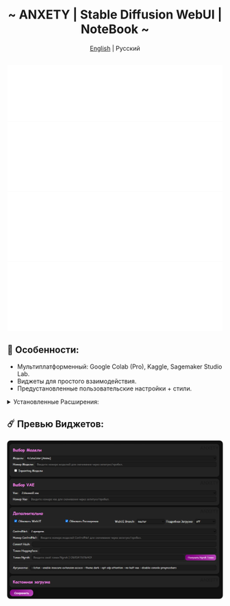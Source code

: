 <div align="center">

<h1 align="center">~ ANXETY | Stable Diffusion WebUI | NoteBook ~</h1>

[English](./README.md) | Русский

</div>


<div align="center">
	</br>
	<a href="https://lookup.guru/565783561878372352">
		<img src="/SVG/ru/discord-ru.svg" width="800" height="130" alt="discord">
	</a>
	<a href="https://studiolab.sagemaker.aws/import/github/anxety-solo/sd-webui-sagemaker/blob/main/notebooks/ru/anxety-sdw_ru.ipynb">
		<img src="/SVG/ru/sagemaker-ru.svg" width="800" height="160" alt="sagemaker">
	</a>
	<a href="https://www.kaggle.com/anxetysolo/anxety-sdw-ru">
		<img src="/SVG/ru/kaggle-ru.svg" width="800" height="160" alt="kaggle">
	</a>
      <a href="https://colab.research.google.com/drive/1rcF0WFmkwWEy_hqG1uvXpal22IijheXK">
		<img src="/SVG/ru/colab-ru.svg" width="800" height="160" alt="colab">
	</a>
	</br>
</div>


## 🌟 Особенности:
  - Мультиплатформенный: Google Colab (Pro), Kaggle, Sagemaker Studio Lab.
  - Виджеты для простого взаимодействия.
  - Предустановленные пользовательские настройки + стили.
 
 
<details>
<summary>Установленные Расширения:</summary>

- [Config-Presets](https://github.com/Zyin055/Config-Presets)
- [Umi-AI-Wildcards](https://github.com/Tsukreya/Umi-AI-Wildcards)
- [additional-networks](https://github.com/kohya-ss/sd-webui-additional-networks)
- [adetailer](https://github.com/Bing-su/adetailer)
- [aspect-ratio-helper](https://github.com/thomasasfk/sd-webui-aspect-ratio-helper)
- [batchlinks](https://github.com/etherealxx/batchlinks-webui)
- [canvas-zoom](https://github.com/richrobber2/canvas-zoom)
- [cattpuccin](https://github.com/catppuccin/stable-diffusion-webui)
- [ControlNet](https://github.com/Mikubill/sd-webui-controlnet)
- [infinite-image-browsing](https://github.com/zanllp/sd-webui-infinite-image-browsing)
- [lora-block-weight](https://github.com/hako-mikan/sd-webui-lora-block-weight)
- [ncpt_colab_timer](https://github.com/NoCrypt/ncpt_colab_timer) - отредактирован мной
- [neutral-prompt](https://github.com/ljleb/sd-webui-neutral-prompt)
- [regional-prompter](https://github.com/hako-mikan/sd-webui-regional-prompter)
- [state](https://github.com/ilian6806/stable-diffusion-webui-state)
- [supermerger](https://github.com/hako-mikan/sd-webui-supermerger)
- [tag-complete](https://github.com/DominikDoom/a1111-sd-webui-tagcomplete)
- [wd14-tagger](https://github.com/picobyte/stable-diffusion-webui-wd14-tagger)

</details>


## ☄️ Превью Виджетов:

<div align="center"> 
  
  ![Виджеты](/img/ru/ANRED_widgets_view_ru.png)
      
</div>